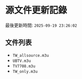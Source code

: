 # 源文件更新記錄

最後更新時間: `2025-09-19 23:26:02`

## 文件列表
- `TW_allsource.m3u`
- `UBTV.m3u`
- `TV7708.m3u`
- `TW_only.m3u`
